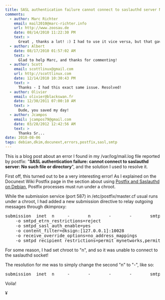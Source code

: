 ```yaml
---
title: SASL authentication failure cannot connect to saslauthd server No such file or directory RESOLVED 
comments:
  - author: Marc Richter
    email: mail2010@marc-richter.info
    url: http://www.zoosau.de
    date: 08/14/2010 11:22:30 PM
    text: >
      Great , thanks a lot! :) I had to use it vice versa, but that gave me the hint to chroot :)
  - author: Albert
    date: 08/17/2010 01:57:02 AM
    text: >
      Glad to help Marc, and thanks for commenting!
  - author: Scott
    email: scottlinux@gmail.com
    url: http://scottlinux.com
    date: 12/14/2010 10:30:43 PM
    text: >
      Thanks - I had this exact same issue. Resolved!
  - author: Olivier
    email: olivier@blackswan.fr
    date: 12/30/2011 07:00:10 AM
    text: >
      Dude, you saved my day!
  - author: Jcampos
    email: jcampos79@gmail.com
    date: 03/28/2012 12:42:56 AM
    text: >
      Thanks Sr...
date: 2010-08-06
tags: debian,dkim,docunext,errors,postfix,sasl,smtp
---
```

This is a blog post about an error I found in my /var/log/mail.log file reported by postfix: "**SASL authentication failure: cannot connect to saslauthd server: No such file or directory**", and the solution I used to resolve it.

First off, this turned out to be a very interesting error! As I explained on the Docunext Wiki Postfix page in the section about using [Postfix and Saslauthd on Debian](http://www.docunext.com/wiki/Postfix#Postfix_and_SASL), Postfix processes must run under a chroot.

While the submission service (port 587) in /etc/postfix/master.cf usual runs under a chroot, I had added a new submission directive to relay outgoing messages through dkimproxy:

<pre class="sh_sh">
submission  inet  n     -       n       -       -       smtpd
    -o smtpd_etrn_restrictions=reject
    -o smtpd_sasl_auth_enable=yes
    -o content_filter=dksign:[127.0.0.1]:10028
    -o receive_override_options=no_address_mappings
    -o smtpd_recipient_restrictions=permit_mynetworks,permit_sasl_authenticated,reject
</pre>

For some reason, I had set chroot to "n", and so it was unable to connect to the saslauthd socket!

The resolution for me was to simply change the second "n" to "-", like so:

<pre class="sh_sh">
submission  inet  n     -       -       -       -       smtpd
</pre>

Voila!

¥

